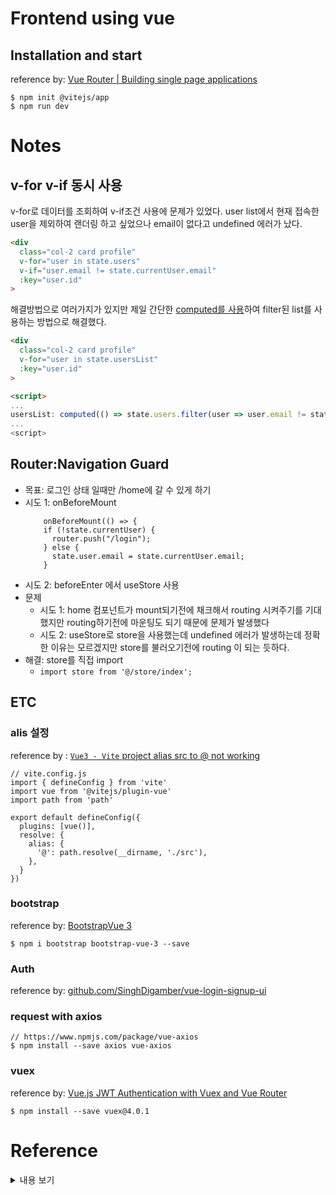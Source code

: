 # Frontend using vue

## Installation and start
reference by: [Vue Router | Building single page applications
](https://www.youtube.com/watch?v=nKg_p89Hzos)
```
$ npm init @vitejs/app
$ npm run dev
```

# Notes
## v-for v-if 동시 사용
v-for로 데이터를 조회하여 v-if조건 사용에 문제가 있었다.
user list에서 현재 접속한 user을 제외하여 랜더링 하고 싶었으나 email이 없다고 undefined 에러가 났다.
```html
<div
  class="col-2 card profile"
  v-for="user in state.users"
  v-if="user.email != state.currentUser.email"
  :key="user.id"
>
```
해결방법으로 여러가지가 있지만 제일 간단한 [computed를 사용](https://stackoverflow.com/a/48934453/12364975)하여 filter된 list를 사용하는 방법으로 해결했다.
```html
<div
  class="col-2 card profile"
  v-for="user in state.usersList"
  :key="user.id"
>

<script>
...
usersList: computed(() => state.users.filter(user => user.email != state.currentUser.email))
...
<script>
```

## Router:Navigation Guard
- 목표: 로그인 상태 일때만 /home에 갈 수 있게 하기
- 시도 1: onBeforeMount
  ```
      onBeforeMount(() => {
      if (!state.currentUser) {
        router.push("/login");
      } else {
        state.user.email = state.currentUser.email;
      }
  ```
- 시도 2: beforeEnter 에서 useStore 사용
- 문제
  - 시도 1: home 컴포넌트가 mount되기전에 채크해서 routing 시켜주기를 기대했지만 routing하기전에 마운팅도 되기 때문에 문제가 발생했다
  - 시도 2: useStore로 store을 사용했는데 undefined 에러가 발생하는데 정확한 이유는 모르겠지만 store를 불러오기전에 routing 이 되는 듯하다.
- 해결: store를 직접 import
  - `import store from '@/store/index';`


## ETC
### alis 설정
reference by : [`Vue3 - Vite` project alias src to @ not working](https://stackoverflow.com/questions/66043612/vue3-vite-project-alias-src-to-not-working)
```
// vite.config.js
import { defineConfig } from 'vite'
import vue from '@vitejs/plugin-vue'
import path from 'path'

export default defineConfig({
  plugins: [vue()],
  resolve: {
    alias: {
      '@': path.resolve(__dirname, './src'),
    },
  }
})
```

### bootstrap
reference by: [BootstrapVue 3](https://cdmoro.github.io/bootstrap-vue-3/getting-started/#bundlers)
```
$ npm i bootstrap bootstrap-vue-3 --save
```

### Auth
reference by: [github.com/SinghDigamber/vue-login-signup-ui](https://github.com/SinghDigamber/vue-login-signup-ui)

### request with axios
```
// https://www.npmjs.com/package/vue-axios
$ npm install --save axios vue-axios
```

### vuex
reference by: [Vue.js JWT Authentication with Vuex and Vue Router](https://www.bezkoder.com/jwt-vue-vuex-authentication/)
```
$ npm install --save vuex@4.0.1
```


# Reference
<details>
    <summary>내용 보기</summary>

## Vue3
- [Vue 3 변경점 정리: 무엇이 바뀌나요?](https://velog.io/@bluestragglr/Vue3-무엇이-바뀌나요)
- [Vue 3 가볍게 훑어보기](https://joshua1988.github.io/web-development/vuejs/vue3-coming/)
- [A Complete Guide to Vue Lifecycle Hooks - with Vue 3 Updates](https://learnvue.co/2020/12/how-to-use-lifecycle-hooks-in-vue3/#what-are-the-vue-lifecycle-hooks)

## Navigation Guard
- [Store undefined when accessing Vuex from VueRouter.beforeEach()](https://stackoverflow.com/a/48480278/12364975)
- [Vue Router](https://next.router.vuejs.org/guide/advanced/navigation-guards.html#global-after-hooks)

</details>

